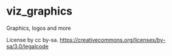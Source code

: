 # viz_graphics
Graphics, logos and more


License by cc by-sa.
https://creativecommons.org/licenses/by-sa/3.0/legalcode
